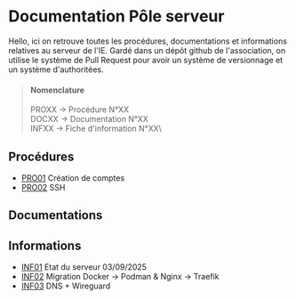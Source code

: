 # Documentation Pôle serveur

Hello, ici on retrouve toutes les procédures, documentations et informations relatives au serveur de l'IE.
Gardé dans un dépôt github de l'association, on utilise le système de Pull Request pour avoir un système de versionnage et un système d'authoritées.

> #### Nomenclature
> PROXX -> Procédure N°XX\
> DOCXX -> Documentation N°XX\
> INFXX -> Fiche d'information N°XX\

## Procédures

 - [PRO01](./pro/PRO01.md) Création de comptes
 - [PRO02](./pro/PRO02.md) SSH

## Documentations

## Informations

 - [INF01](./inf/INF01.md) Etat du serveur 03/09/2025
 - [INF02](./inf/INF02.md) Migration Docker -> Podman & Nginx -> Traefik
 - [INF03](./inf/INF03.md) DNS + Wireguard
